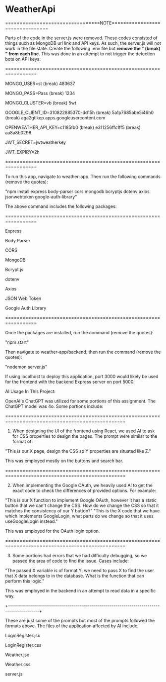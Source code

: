 # WeatherApi

=================================NOTE================================

Parts of the code in the server.js were removed. These codes consisted of things such as
MongoDB url link and API keys. As such, the server.js will not work in the file state. Create
the following .env file but <strong>remove the " (break) " from each line</strong>. This was done in an attempt
to not trigger the detection bots on API keys:

=================================================================

MONGO_USER=st (break) 483637

MONGO_PASS=Pass (break) 1234

MONGO_CLUSTER=vb (break) 5wt

GOOGLE_CLIENT_ID=310822885370-dd15h (break) 5a1p7685abe5i46h0 (break) aga2gtlkep.apps.googleusercontent.com

OPENWEATHER_API_KEY=c1185fb0 (break) e311256ffc1ff5 (break) aa8a8b0298

JWT_SECRET=jwtweatherkey

JWT_EXPIRY=2h

=================================================================

To run this app, navigate to weather-app. Then run the following commands (remove the quotes):

"npm install express body-parser cors mongodb bcryptjs dotenv axios jsonwebtoken google-auth-library"

The above command includes the following packages:

=================================================================

Express

Body Parser

CORS

MongoDB

Bcrypt.js

dotenv

Axios

JSON Web Token

Google Auth Library

=================================================================

Once the packages are installed, run the command (remove the quotes):

"npm start"

Then navigate to weather-app/backend, then run the command (remove the quotes):

"nodemon server.js"

If using localhost to deploy this application, port 3000 would likely be used for the frontend
with the backend Express server on port 5000.

AI Usage In This Project:

OpenAI's ChatGPT was utilized for some portions of this assignment. The ChatGPT model was 4o.
Some portions include:

================================================================================================

1. When designing the UI of the frontend using React, we used AI to ask for CSS properties to
   design the pages. The prompt were similar to the format of:

"This is our X page, design the CSS so Y properties are situated like Z."

This was employed mostly on the buttons and search bar.

================================================================================================

2. When implementing the Google OAuth, we heavily used AI to get the exact code to check the
   differences of provided options. For example:

"This is our X function to implement Google OAuth, however it has a static button that we can't
change the CSS. How do we change the CSS so that it matches the consistency of our Y button?"
"This is the X code that we have which implements GoogleLogin, what parts do we change so that
it uses useGoogleLogin instead."

This was employed for the OAuth login option.

================================================================================================

3. Some portions had errors that we had difficulty debugging, so we passed the area of code to
   find the issue. Cases include:

"The passed X variable is of format Y, we need to pass X to find the user that X data belongs
to in the database. What is the function that can perform this logic."

This was employed in the backend in an attempt to read data in a specific way.

+---------------------------------------------------------------------------------------------+

These are just some of the prompts but most of the prompts followed the formats above. The
files of the application affected by AI include:

LoginRegister.jsx

LoginRegister.css

Weather.jsx

Weather.css

server.js
